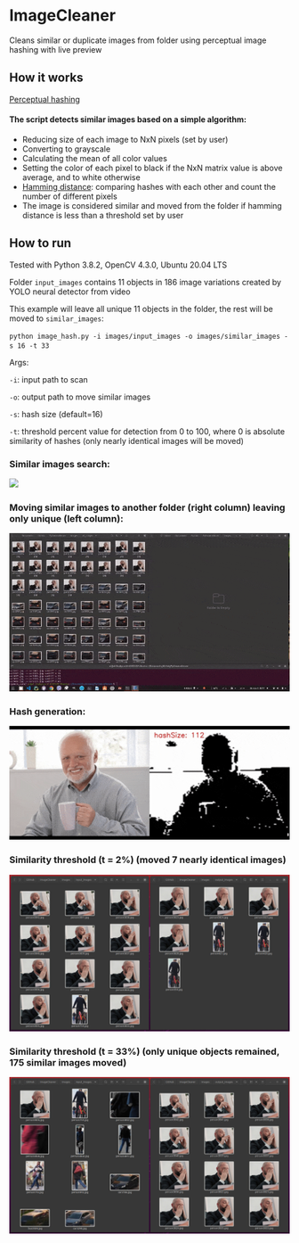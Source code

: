 # ImageCleaner
Cleans similar or duplicate images from folder using perceptual image hashing with live preview

## How it works
[Perceptual hashing](https://en.wikipedia.org/wiki/Perceptual_hashing#:~:text=Perceptual%20hashing%20is%20the%20use,drastic%20change%20in%20output%20value)

#### The script detects similar images based on a simple algorithm:
- Reducing size of each image to NxN pixels (set by user)
- Converting to grayscale
- Calculating the mean of all color values
- Setting the color of each pixel to black if the NxN matrix value is above average, and to white otherwise
- [Hamming distance](https://en.wikipedia.org/wiki/Hamming_distance): comparing hashes with each other and count the number of different pixels
- The image is considered similar and moved from the folder if hamming distance is less than a threshold set by user

## How to run

Tested with Python 3.8.2, OpenCV 4.3.0, Ubuntu 20.04 LTS

Folder `input_images` contains 11 objects in 186 image variations created by YOLO neural detector from video

This example will leave all unique 11 objects in the folder, the rest will be moved to `similar_images`: 

`python image_hash.py -i images/input_images -o images/similar_images -s 16 -t 33`

Args:

`-i`: input path to scan

`-o`: output path to move similar images

`-s`: hash size (default=16)

`-t`: threshold percent value for detection from 0 to 100, where 0 is absolute similarity of hashes (only nearly identical images will be moved)

### Similar images search:
![](assets/search_similar.gif)

### Moving similar images to another folder (right column) leaving only unique (left column):
![](assets/move_similar.gif)

### Hash generation:
![](assets/hashed_harold.gif)

### Similarity threshold (t = 2%)  (moved 7 nearly identical images)
![](assets/2.jpg)

### Similarity threshold (t = 33%) (only unique objects remained, 175 similar images moved)
![](assets/33.jpg)


